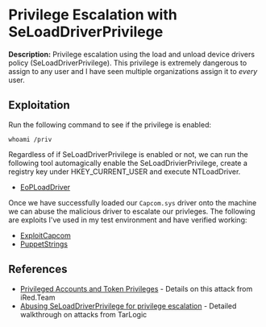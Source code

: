 # Privilege Escalation with SeLoadDriverPrivilege

**Description:** Privilege escalation using the load and unload device drivers policy (SeLoadDriverPrivilege). This privilege is extremely dangerous to assign to any user and I have seen multiple organizations assign it to *every* user.

## Exploitation

Run the following command to see if the privilege is enabled:

```whoami /priv```

Regardless of if SeLoadDriverPrivilege is enabled or not, we can run the following tool automagically enable the SeLoadDrivierPrivilege, create a registry key under HKEY_CURRENT_USER and execute NTLoadDriver. 

* [EoPLoadDriver](https://github.com/TarlogicSecurity/EoPLoadDriver/)

Once we have successfully loaded our `Capcom.sys` driver onto the machine we can abuse the malicious driver to escalate our privleges. The following are exploits I've used in my test environment and have verified working:

* [ExploitCapcom](https://github.com/tandasat/ExploitCapcom)
* [PuppetStrings](https://github.com/zerosum0x0/puppetstrings)

## References
* [Privileged Accounts and Token Privileges](https://www.ired.team/offensive-security-experiments/active-directory-kerberos-abuse/privileged-accounts-and-token-privileges) - Details on this attack from iRed.Team
* [Abusing SeLoadDriverPrivilege for privilege escalation](https://www.tarlogic.com/blog/abusing-seloaddriverprivilege-for-privilege-escalation/) - Detailed walkthrough on attacks from TarLogic 
